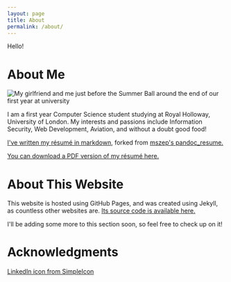 ```yaml
---
layout: page
title: About
permalink: /about/
---
```

Hello!

# About Me
![My girlfriend and me just before the Summer Ball around the end of our first year at university](../resources/andrewn.co/images/About.png)

I am a first year Computer Science student studying at Royal Holloway,
University of London. My interests and passions include Information Security,
Web Development, Aviation, and without a doubt good food!

[I've written my résumé in markdown](https://github.com/andrewnicolalde/pandoc_resume), forked from [mszep's pandoc_resume.](https://github.com/mszep/pandoc_resume)

[You can download a PDF version of my résumé here.](https://github.com/andrewnicolalde/pandoc_resume/blob/master/resume.pdf)

# About This Website
This website is hosted using GitHub Pages, and was created using Jekyll, as
countless other websites are. [Its source code is
available here.](https://github.com/andrewnicolalde/andrewnicolalde.github.io)

I'll be adding some more to this section soon, so feel free to check up on it!

# Acknowledgments

[LinkedIn icon from SimpleIcon](http://www.flaticon.com/authors/simpleicon)
